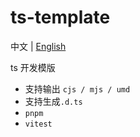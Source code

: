 # ts-template

中文 | [English](./README.md) 

ts 开发模版

- 支持输出 `cjs / mjs / umd`
- 支持生成`.d.ts`
- `pnpm`
- `vitest`